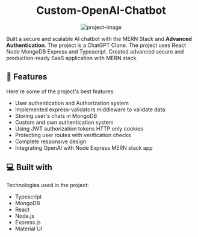 <h1 align="center" id="title">Custom-OpenAI-Chatbot</h1>

<p align="center"><img src="https://socialify.git.ci/Atharvcreatives/custom-openai-chatbot/image?font=Jost&amp;language=1&amp;name=1&amp;owner=1&amp;pattern=Plus&amp;stargazers=1&amp;theme=Light" alt="project-image"></p>
<p id="description">Built a secure and scalable AI chatbot with the MERN Stack and <b>Advanced Authentication</b>. The project is a ChatGPT Clone. The project uses React Node MongoDB Express and Typescript. Created advanced secure and production-ready SaaS application with MERN stack.</p>
  
  
<h2>🧐 Features</h2>

Here're some of the project's best features:

*   User authentication and Authorization system
*   Implemented express-validators middleware to validate data
*   Storing user's chats in MongoDB
*   Custom and own authentication system
*   Using JWT authorization tokens HTTP only cookies
*   Protecting user routes with verification checks
*   Complete responsive design
*   Integrating OpenAI with Node Express MERN stack app

  
  
<h2>💻 Built with</h2>

Technologies used in the project:

*   Typescript
*   MongoDB
*   React
*   Node.js
*   Express.js
*   Material UI

